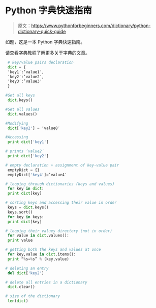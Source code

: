# Python 字典快速指南

> 原文：<https://www.pythonforbeginners.com/dictionary/python-dictionary-quick-guide>

如题，这是一本 Python 字典快速指南。

请查看[字典教程](https://www.pythonforbeginners.com/basics/dictionary)了解更多关于字典的文章。

```py
 # key/value pairs declaration
 dict = {
 ‘key1′:’value1′,
 ‘key2′:’value2′,
 ‘key3′:’value3′
 }

#Get all keys
 dict.keys()

#Get all values
 dict.values()

#Modifying
 dict['key2'] = ‘value8′

#Accessing
 print dict['key1']

# prints ‘value2′
 print dict['key2']

# empty declaration + assignment of key-value pair
 emptyDict = {}
 emptyDict['key4']=’value4′

# looping through dictionaries (keys and values)
 for key in dict:
 print dict[key]

# sorting keys and accessing their value in order
 keys = dict.keys()
 keys.sort()
 for key in keys:
 print dict[key]

# looping their values directory (not in order)
 for value in dict.values():
 print value

# getting both the keys and values at once
 for key,value in dict.items():
 print “%s=%s” % (key,value)

# deleting an entry
 del dict['key2']

# delete all entries in a dictionary
 dict.clear()

# size of the dictionary
 len(dict) 
```